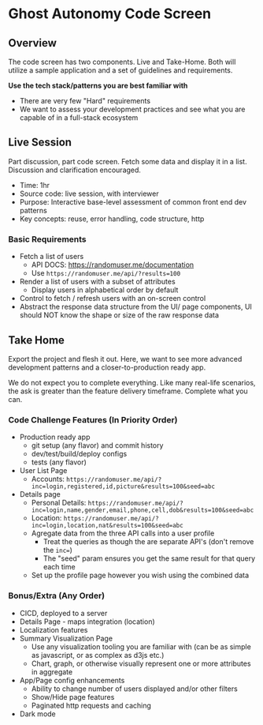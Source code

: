 # Ghost Autonomy Code Screen

## Overview

The code screen has two components. Live and Take-Home. Both will utilize a sample application and a set of guidelines and requirements.

**Use the tech stack/patterns you are best familiar with**

- There are very few "Hard" requirements
- We want to assess your development practices and see what you are capable of in a full-stack ecosystem

## Live Session

Part discussion, part code screen. Fetch some data and display it in a list. Discussion and clarification encouraged.

- Time: 1hr
- Source code: live session, with interviewer
- Purpose: Interactive base-level assessment of common front end dev patterns
- Key concepts: reuse, error handling, code structure, http

### Basic Requirements

- Fetch a list of users
  - API DOCS: <https://randomuser.me/documentation>
  - Use `https://randomuser.me/api/?results=100`
- Render a list of users with a subset of attributes
  - Display users in alphabetical order by default
- Control to fetch / refresh users with an on-screen control
- Abstract the response data structure from the UI/ page components, UI should NOT know the shape or size of the raw response data

## Take Home

Export the project and flesh it out. Here, we want to see more advanced development patterns and a closer-to-production ready app.

We do not expect you to complete everything. Like many real-life scenarios, the ask is greater than the feature delivery timeframe. Complete what you can.

### Code Challenge Features (In Priority Order)

- Production ready app
  - git setup (any flavor) and commit history
  - dev/test/build/deploy configs
  - tests (any flavor)
- User List Page
  - Accounts: `https://randomuser.me/api/?inc=login,registered,id,picture&results=100&seed=abc`
- Details page
  - Personal Details: `https://randomuser.me/api/?inc=login,name,gender,email,phone,cell,dob&results=100&seed=abc`
  - Location: `https://randomuser.me/api/?inc=login,location,nat&results=100&seed=abc`
  - Agregate data from the three API calls into a user profile
    - Treat the queries as though the are separate API's (don't remove the `inc=`)
    - The "seed" param ensures you get the same result for that query each time
  - Set up the profile page however you wish using the combined data

### Bonus/Extra (Any Order)

- CICD, deployed to a server
- Details Page - maps integration (location)
- Localization features
- Summary Visualization Page
  - Use any visualization tooling you are familiar with (can be as simple as javascript, or as complex as d3js etc.)
  - Chart, graph, or otherwise visually represent one or more attributes in aggregate
- App/Page config enhancements
  - Ability to change number of users displayed and/or other filters
  - Show/Hide page features
  - Paginated http requests and caching
- Dark mode
